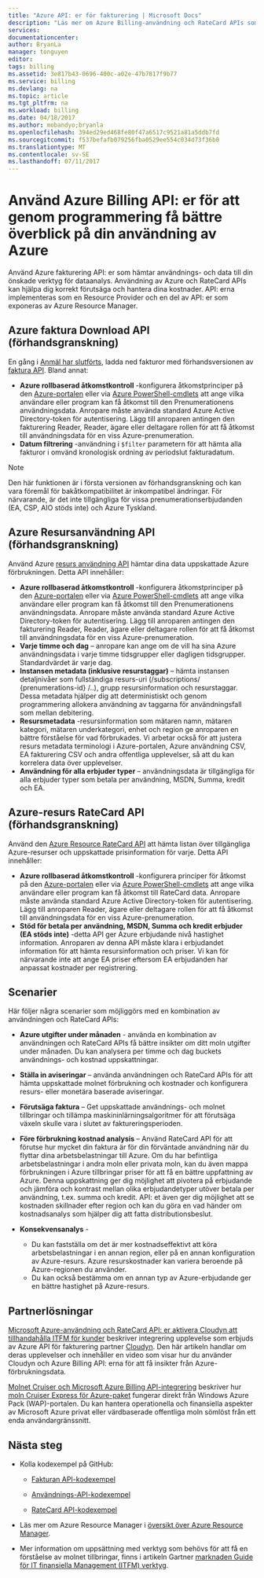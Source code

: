 ```yaml
---
title: "Azure API: er för fakturering | Microsoft Docs"
description: "Läs mer om Azure Billing-användning och RateCard APIs som används för att ge insikter om Azure resursförbrukning och trender."
services: 
documentationcenter: 
author: BryanLa
manager: tonguyen
editor: 
tags: billing
ms.assetid: 3e817b43-0696-400c-a02e-47b7817f9b77
ms.service: billing
ms.devlang: na
ms.topic: article
ms.tgt_pltfrm: na
ms.workload: billing
ms.date: 04/18/2017
ms.author: mobandyo;bryanla
ms.openlocfilehash: 394ed29ed468fe80f47a6517c9521a81a5ddb7fd
ms.sourcegitcommit: f537befafb079256fba0529ee554c034d73f36b0
ms.translationtype: MT
ms.contentlocale: sv-SE
ms.lasthandoff: 07/11/2017
---
```

# <a name="use-azure-billing-apis-to-programmatically-get-insight-into-your-azure-usage"></a>Använd Azure Billing API: er för att genom programmering få bättre överblick på din användning av Azure
Använd Azure fakturering API: er som hämtar användnings- och data till din önskade verktyg för dataanalys. Användning av Azure och RateCard APIs kan hjälpa dig korrekt förutsäga och hantera dina kostnader. API: erna implementeras som en Resource Provider och en del av API: er som exponeras av Azure Resource Manager.  

## <a name="azure-invoice-download-api-preview"></a>Azure faktura Download API (förhandsgranskning)
En gång i [Anmäl har slutförts](billing-manage-access.md#opt-in), ladda ned fakturor med förhandsversionen av [faktura API](/rest/api/billing). Bland annat:

* **Azure rollbaserad åtkomstkontroll** -konfigurera åtkomstprinciper på den [Azure-portalen](https://portal.azure.com) eller via [Azure PowerShell-cmdlets](/powershell/azure/overview) att ange vilka användare eller program kan få åtkomst till den Prenumerationens användningsdata. Anropare måste använda standard Azure Active Directory-token för autentisering. Lägg till anroparen antingen den fakturering Reader, Reader, ägare eller deltagare rollen för att få åtkomst till användningsdata för en viss Azure-prenumeration.
* **Datum filtrering** -användning i `$filter` parametern för att hämta alla fakturor i omvänd kronologisk ordning av periodslut fakturadatum. 

> [!NOTE]
> Den här funktionen är i första versionen av förhandsgranskning och kan vara föremål för bakåtkompatibilitet är inkompatibel ändringar. För närvarande, är det inte tillgängliga för vissa prenumerationserbjudanden (EA, CSP, AIO stöds inte) och Azure Tyskland.

## <a name="azure-resource-usage-api-preview"></a>Azure Resursanvändning API (förhandsgranskning)
Använd Azure [resurs användning API](https://msdn.microsoft.com/library/azure/mt219003) hämtar dina data uppskattade Azure förbrukningen. Detta API innehåller:

* **Azure rollbaserad åtkomstkontroll** -konfigurera åtkomstprinciper på den [Azure-portalen](https://portal.azure.com) eller via [Azure PowerShell-cmdlets](/powershell/azure/overview) att ange vilka användare eller program kan få åtkomst till den Prenumerationens användningsdata. Anropare måste använda standard Azure Active Directory-token för autentisering. Lägg till anroparen antingen den fakturering Reader, Reader, ägare eller deltagare rollen för att få åtkomst till användningsdata för en viss Azure-prenumeration.
* **Varje timme och dag** – anropare kan ange om de vill ha sina Azure användningsdata i varje timme tidsgrupper eller dagligen tidsgrupper. Standardvärdet är varje dag.
* **Instansen metadata (inklusive resurstaggar)** – hämta instansen detaljnivåer som fullständiga resurs-uri (/subscriptions/ {prenumerations-id} /..), grupp resursinformation och resurstaggar. Dessa metadata hjälper dig att deterministiskt och genom programmering allokera användning av taggarna för användningsfall som mellan debitering.
* **Resursmetadata** -resursinformation som mätaren namn, mätaren kategori, mätaren underkategori, enhet och region ge anroparen en bättre förståelse för vad förbrukades. Vi arbetar också för att justera resurs metadata terminologi i Azure-portalen, Azure användning CSV, EA fakturering CSV och andra offentliga upplevelser, så att du kan korrelera data över upplevelser.
* **Användning för alla erbjuder typer** – användningsdata är tillgängliga för alla erbjuder typer som betala per användning, MSDN, Summa, kredit och EA.

## <a name="azure-resource-ratecard-api-preview"></a>Azure-resurs RateCard API (förhandsgranskning)
Använd den [Azure Resource RateCard API](https://msdn.microsoft.com/library/azure/mt219005) att hämta listan över tillgängliga Azure-resurser och uppskattade prisinformation för varje. Detta API innehåller:

* **Azure rollbaserad åtkomstkontroll** -konfigurera principer för åtkomst på den [Azure-portalen](https://portal.azure.com) eller via [Azure PowerShell-cmdlets](/powershell/azure/overview) att ange vilka användare eller program kan få åtkomst till RateCard data. Anropare måste använda standard Azure Active Directory-token för autentisering. Lägg till anroparen Reader, ägare eller deltagare rollen för att få åtkomst till användningsdata för en viss Azure-prenumeration.
* **Stöd för betala per användning, MSDN, Summa och kredit erbjuder (EA stöds inte)** -detta API ger Azure erbjudande nivå hastighet information.  Anroparen av denna API måste klara i erbjudandet information för att hämta resursinformation och priser. Vi kan för närvarande inte att ange EA priser eftersom EA erbjudanden har anpassat kostnader per registrering. 

## <a name="scenarios"></a>Scenarier
Här följer några scenarier som möjliggörs med en kombination av användningen och RateCard APIs:

* **Azure utgifter under månaden** - använda en kombination av användningen och RateCard APIs få bättre insikter om ditt moln utgifter under månaden. Du kan analysera per timme och dag buckets användnings- och kostnad uppskattningar.
* **Ställa in aviseringar** – använda användningen och RateCard APIs för att hämta uppskattade molnet förbrukning och kostnader och konfigurera resurs- eller monetära baserade aviseringar.
* **Förutsäga faktura** – Get uppskattade användnings- och molnet tillbringar och tillämpa maskininlärningsalgoritmer för att förutsäga växeln skulle vara i slutet av faktureringsperioden.
* **Före förbrukning kostnad analysis** – Använd RateCard API för att förutse hur mycket din faktura är för din förväntade användning när du flyttar dina arbetsbelastningar till Azure. Om du har befintliga arbetsbelastningar i andra moln eller privata moln, kan du även mappa förbrukningen i Azure tillbringar priser för att få en bättre uppfattning av Azure. Denna uppskattning ger dig möjlighet att pivotera på erbjudande och jämföra och kontrast mellan olika erbjudandetyper utöver betala per användning, t.ex. summa och kredit. API: et även ger dig möjlighet att se kostnaden skillnader efter region och kan du göra en vad händer om kostnadsanalys som hjälper dig att fatta distributionsbeslut.
* **Konsekvensanalys** -
  
  * Du kan fastställa om det är mer kostnadseffektivt att köra arbetsbelastningar i en annan region, eller på en annan konfiguration av Azure-resurs. Azure resurskostnader kan variera beroende på Azure-regionen du använder.
  * Du kan också bestämma om en annan typ av Azure-erbjudande ger en bättre hastighet på Azure-resurs.
  
## <a name="partner-solutions"></a>Partnerlösningar
[Microsoft Azure-användning och RateCard API: er aktivera Cloudyn att tillhandahålla ITFM för kunder](billing-usage-rate-card-partner-solution-cloudyn.md) beskriver integrering upplevelse som erbjuds av Azure API för fakturering partner [Cloudyn](https://www.cloudyn.com/microsoft-azure/). Den här artikeln handlar om deras upplevelser och innehåller en video som visar hur du använder Cloudyn och Azure Billing API: erna för att få insikter från Azure-förbrukningsdata.

[Molnet Cruiser och Microsoft Azure Billing API-integrering](billing-usage-rate-card-partner-solution-cloudcruiser.md) beskriver hur [moln Cruiser Express för Azure-paket](http://www.cloudcruiser.com/partners/microsoft/) fungerar direkt från Windows Azure Pack (WAP)-portalen. Du kan hantera operationella och finansiella aspekter av Microsoft Azure privat eller värdbaserade offentliga moln sömlöst från ett enda användargränssnitt.   

## <a name="next-steps"></a>Nästa steg
* Kolla kodexempel på GitHub:
  * [Fakturan API-kodexempel](https://go.microsoft.com/fwlink/?linkid=845124)

  * [Användnings-API-kodexempel](https://github.com/Azure-Samples/billing-dotnet-usage-api)

  * [RateCard API-kodexempel](https://github.com/Azure-Samples/billing-dotnet-ratecard-api)

* Läs mer om Azure Resource Manager i [översikt över Azure Resource Manager](../azure-resource-manager/resource-group-overview.md). 

* Mer information om uppsättning med verktyg som behövs för att få en förståelse av molnet tillbringar, finns i artikeln Gartner [marknaden Guide för IT finansiella Management (ITFM) verktyg](http://www.gartner.com/technology/reprints.do?id=1-212F7AL&ct=140909&st=sb).

